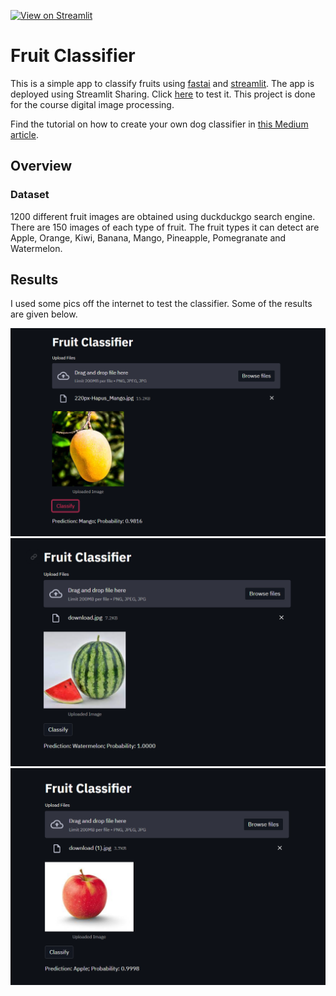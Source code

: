 [![View on Streamlit](https://img.shields.io/badge/Streamlit-View%20on%20Streamlit%20app-ff69b4?logo=streamlit)](https://share.streamlit.io/narasimhanavpl/fruit-detector/main/fruit_classifier.py)
# Fruit Classifier

This is a simple app to classify fruits using [fastai](https://docs.fast.ai/) and [streamlit](https://www.streamlit.io/). The app is deployed using Streamlit Sharing. Click [here](https://share.streamlit.io/narasimhanavpl/fruit-detector/main/fruit_classifier.py) to test it. This project is done for the course digital image processing.

Find the tutorial on how to create your own dog classifier in [this Medium article](https://towardsdatascience.com/how-to-create-an-app-to-classify-dogs-using-fastai-and-streamlit-af3e75f0ee28).

## Overview
### Dataset
1200 different fruit images are obtained using duckduckgo search engine. There are 150 images of each type of fruit. The fruit types it can detect are Apple, Orange, Kiwi, Banana, Mango, Pineapple, Pomegranate and Watermelon. 

## Results
I used some pics off the internet to test the classifier. Some of the results are given below. 

![image](images/result_1.png)
![image](images/result_2.png)
![image](images/result_3.png)

